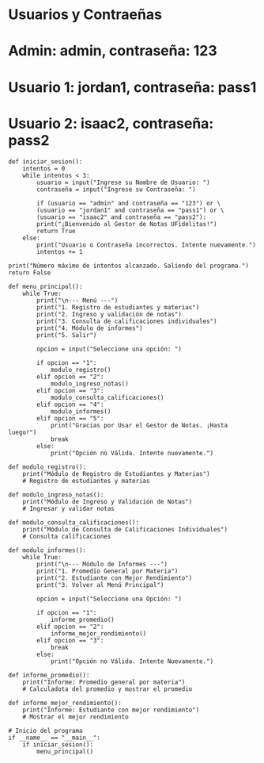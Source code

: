 # Usuarios y Contraeñas
# Admin: admin, contraseña: 123
# Usuario 1: jordan1, contraseña: pass1
# Usuario 2: isaac2, contraseña: pass2

    def iniciar_sesion():
    	intentos = 0
    	while intentos < 3:
        	usuario = input("Ingrese su Nombre de Usuario: ")
        	contraseña = input("Ingrese su Contraseña: ")
        
        	if (usuario == "admin" and contraseña == "123") or \
           	(usuario == "jordan1" and contraseña == "pass1") or \
           	(usuario == "isaac2" and contraseña == "pass2"):
            print("¡Bienvenido al Gestor de Notas UFidélitas!")
            return True
        else:
            print("Usuario o Contraseña incorrectos. Intente nuevamente.")
            intentos += 1
            
    print("Número máximo de intentos alcanzado. Saliendo del programa.")
    return False

    def menu_principal():
    	while True:
        	print("\n--- Menú ---")
        	print("1. Registro de estudiantes y materias")
        	print("2. Ingreso y validación de notas")
        	print("3. Consulta de calificaciones individuales")
        	print("4. Módulo de informes")
        	print("5. Salir")
        
        	opcion = input("Seleccione una opción: ")
        
        	if opcion == "1":
            	modulo_registro()
        	elif opcion == "2":
            	modulo_ingreso_notas()
        	elif opcion == "3":
            	modulo_consulta_calificaciones()
        	elif opcion == "4":
            	modulo_informes()
        	elif opcion == "5":
            	print("Gracias por Usar el Gestor de Notas. ¡Hasta luego!")
            	break
        	else:
            	print("Opción no Válida. Intente nuevamente.")

	def modulo_registro():
    	print("Módulo de Registro de Estudiantes y Materias")
    	# Registro de estudiantes y materias

	def modulo_ingreso_notas():
    	print("Módulo de Ingreso y Validación de Notas")
    	# Ingresar y validar notas

	def modulo_consulta_calificaciones():
    	print("Módulo de Consulta de Calificaciones Individuales")
    	# Consulta calificaciones

	def modulo_informes():
    	while True:
	        print("\n--- Módulo de Informes ---")
	        print("1. Promedio General por Materia")
	        print("2. Estudiante con Mejor Rendimiento")
	        print("3. Volver al Menú Principal")
        
	        opcion = input("Seleccione una Opción: ")
	        
	        if opcion == "1":
	            informe_promedio()
	        elif opcion == "2":
	            informe_mejor_rendimiento()
	        elif opcion == "3":
	            break
	        else:
	            print("Opción no Válida. Intente Nuevamente.")

	def informe_promedio():
	    print("Informe: Promedio general por materia")
	    # Calculadota del promedio y mostrar el promedio
	
	def informe_mejor_rendimiento():
	    print("Informe: Estudiante con mejor rendimiento")
	    # Mostrar el mejor rendimiento
	
	# Inicio del programa
	if __name__ == "__main__":
	    if iniciar_sesion():
	        menu_principal()
